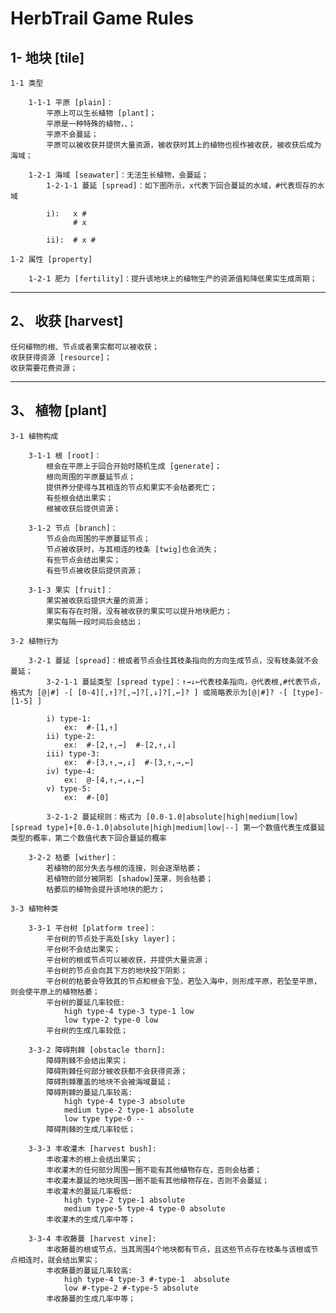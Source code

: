# HerbTrail Game Rules

## 1- 地块 [tile]

    1-1 类型 

        1-1-1 平原 [plain]：
            平原上可以生长植物 [plant]；
            平原是一种特殊的植物，、；
            平原不会蔓延；
            平原可以被收获并提供大量资源，被收获时其上的植物也视作被收获，被收获后成为海域；

        1-2-1 海域 [seawater]：无法生长植物，会蔓延；
            1-2-1-1 蔓延 [spread]：如下图所示，x代表下回合蔓延的水域，#代表现存的水域

            i):   x #
                  # x
              
            ii):  # x #

    1-2 属性 [property]

        1-2-1 肥力 [fertility]：提升该地块上的植物生产的资源值和降低果实生成周期；

        
***
## 2、 收获 [harvest]

    任何植物的根、节点或者果实都可以被收获；
    收获获得资源 [resource]；
    收获需要花费资源；
***
## 3、 植物 [plant]

    3-1 植物构成

        3-1-1 根 [root]：
            根会在平原上于回合开始时随机生成 [generate]；
            根向周围的平原蔓延节点；
            提供养分使得与其相连的节点和果实不会枯萎死亡；
            有些根会结出果实；
            根被收获后提供资源；

        3-1-2 节点 [branch]：
            节点会向周围的平原蔓延节点；
            节点被收获时，与其相连的枝条 [twig]也会消失；
            有些节点会结出果实；
            有些节点被收获后提供资源；

        3-1-3 果实 [fruit]：
            果实被收获后提供大量的资源；
            果实有存在时限，没有被收获的果实可以提升地块肥力；
            果实每隔一段时间后会结出；
        
    3-2 植物行为

        3-2-1 蔓延 [spread]：根或者节点会往其枝条指向的方向生成节点，没有枝条就不会蔓延；
            3-2-1-1 蔓延类型 [spread type]：↑→↓←代表枝条指向，@代表根,#代表节点，格式为 [@|#] -[ [0-4][,↑]?[,→]?[,↓]?[,←]? ] 或简略表示为[@|#]? -[ [type]-[1-5] ]

            i) type-1:
                ex:  #-[1,↑]
            ii) type-2:
                ex:  #-[2,↑,→]  #-[2,↑,↓]
            iii) type-3:
                ex:  #-[3,↑,→,↓]  #-[3,↑,→,←]
            iv) type-4:
                ex:  @-[4,↑,→,↓,←]
            v) type-5:
                ex:  #-[0]

            3-2-1-2 蔓延规则：格式为 [0.0-1.0|absolute|high|medium|low][spread type]+[0.0-1.0|absolute|high|medium|low|--] 第一个数值代表生成蔓延类型的概率，第二个数值代表下回合蔓延的概率 

        3-2-2 枯萎 [wither]：
            若植物的部分失去与根的连接，则会逐渐枯萎；
            若植物的部分被阴影 [shadow]笼罩，则会枯萎；
            枯萎后的植物会提升该地块的肥力；
    
    3-3 植物种类

        3-3-1 平台树 [platform tree]：
            平台树的节点处于高处[sky layer]；
            平台树不会结出果实；
            平台树的根或节点可以被收获，并提供大量资源；
            平台树的节点会向其下方的地块投下阴影；
            平台树的枯萎会导致其的节点和根会下坠，若坠入海中，则形成平原，若坠至平原，则会使平原上的植物枯萎；
            平台树的蔓延几率较低:
                high type-4 type-3 type-1 low
                low type-2 type-0 low
            平台树的生成几率较低；
            
        3-3-2 障碍荆棘 [obstacle thorn]:
            障碍荆棘不会结出果实；
            障碍荆棘任何部分被收获都不会获得资源；
            障碍荆棘覆盖的地块不会被海域蔓延；
            障碍荆棘的蔓延几率较高:
                high type-4 type-3 absolute
                medium type-2 type-1 absolute
                low type type-0 --
            障碍荆棘的生成几率较低；

        3-3-3 丰收灌木 [harvest bush]:
            丰收灌木的根上会结出果实；
            丰收灌木的任何部分周围一圈不能有其他植物存在，否则会枯萎；
            丰收灌木蔓延的地块周围一圈不能有其他植物存在，否则不会蔓延；
            丰收灌木的蔓延几率极低:
                high type-2 type-1 absolute
                medium type-5 type-4 type-0 absolute
            丰收灌木的生成几率中等；

        3-3-4 丰收藤蔓 [harvest vine]:
            丰收藤蔓的根或节点，当其周围4个地块都有节点，且这些节点存在枝条与该根或节点相连时，就会结出果实；
            丰收藤蔓的蔓延几率较高:
                high type-4 type-3 #-type-1  absolute
                low #-type-2 #-type-5 absolute              
            丰收藤蔓的生成几率中等； 
